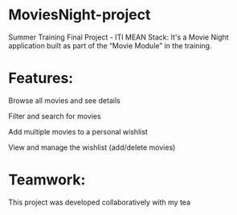 # MoviesNight-project
Summer Training Final Project - ITI MEAN Stack: It's a Movie Night application built as part of the “Movie Module” in the training.
# Features:

Browse all movies and see details

Filter and search for movies

Add multiple movies to a personal wishlist

View and manage the wishlist (add/delete movies)

# Teamwork:
This project was developed collaboratively with my tea
